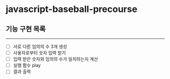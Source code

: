 # javascript-baseball-precourse

## 기능 구현 목록
---

- [ ] 서로 다른 임의의 수 3개 생성
- [ ] 사용자로부터 숫자 입력 받기
- [ ] 입력 받은 숫자와 임의의 수가 일치하는지 계산
- [ ] 실행 함수 play
- [ ] 결과 출력